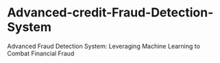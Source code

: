 # Advanced-credit-Fraud-Detection-System
Advanced Fraud Detection System: Leveraging Machine Learning to Combat Financial Fraud
